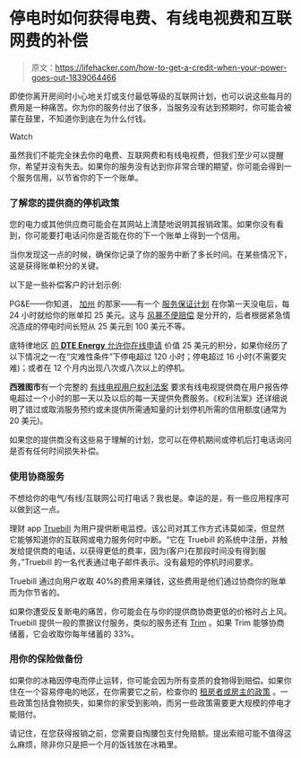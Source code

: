 # 停电时如何获得电费、有线电视费和互联网费的补偿

> 原文：<https://lifehacker.com/how-to-get-a-credit-when-your-power-goes-out-1839064466>

即使你离开房间时小心地关灯或支付最低等级的互联网计划，也可以说这些每月的费用是一种痛苦。你为你的服务付出了很多，当服务没有达到预期时，你可能会被蒙在鼓里，不知道你到底在为什么付钱。

Watch

虽然我们不能完全抹去你的电费、互联网费和有线电视费，但我们至少可以提醒你，希望并没有失去。如果你的服务没有达到你非常合理的期望，你可能会得到一个服务信用，以节省你的下一个账单。

### **了解您的提供商的停机政策**

您的电力或其他供应商可能会在其网站上清楚地说明其报销政策。如果你没有看到，你可能要打电话问你是否能在你的下一个账单上得到一个信用。

当你发现这一点的时候，确保你记录了你的服务中断了多长时间。在某些情况下，这是获得账单积分的关键。

以下是一些补偿客户的计划示例:

PG&E——你知道， [加州](https://lifehacker.com/why-californians-are-getting-their-power-shut-off-and-1838919806) 的那家——有一个 [服务保证计划](https://www.pge.com/en_US/residential/outages/current-outages/report-view-an-electric-outage/additional-resources/extended-outage-compensation/faq/outage-compensation-faqs.page) 在你第一天没电后，每 24 小时就给你的账单扣 25 美元。这与 [风暴不便赔偿](https://www.pge.com/en_US/residential/outages/current-outages/report-view-an-electric-outage/additional-resources/extended-outage-compensation/extended-outage-compensation.page) 是分开的，后者根据紧急情况造成的停电时间长短从 25 美元到 100 美元不等。

底特律地区 [的 **DTE Energy** 允许你在线申请](https://newlook.dteenergy.com/wps/wcm/connect/dte-web/home/problems-and-safety-landing/common/problems/damages-claims) 价值 25 美元的积分，如果你经历了以下情况之一:在“灾难性条件”下停电超过 120 小时；停电超过 16 小时(不需要灾难)；或者在 12 个月内出现八次或八次以上的停机。

**西雅图市**有一个完整的 [有线电视用户权利法案](http://www.seattle.gov/tech/services/cable-service/cable-customer-bill-of-rights) 要求有线电视提供商在用户报告停电超过一个小时的那一天以及以后的每一天提供免费服务。《权利法案》还详细说明了错过或取消服务预约或未提供所需通知量的计划停机所需的信用额度(通常为 20 美元)。

如果您的提供商没有这些易于理解的计划，您可以在停机期间或停机后打电话询问是否有任何时间损失补偿。

### **使用协商服务**

不想给你的电气/有线/互联网公司打电话？我也是。幸运的是，有一些应用程序可以做到这一点。

理财 app [Truebill](https://www.truebill.com/) 为用户提供断电监控。该公司对其工作方式讳莫如深，但显然它能够知道你的互联网或电力服务何时中断。“它在 Truebill 的系统中注册，并触发给提供商的电话，以获得更低的费率，因为(客户)在那段时间没有得到服务，”Truebill 的一名代表通过电子邮件表示。没有最短的停机时间要求。

Truebill 通过向用户收取 40%的费用来赚钱，这些费用是他们通过协商你的账单而为你节省的。

如果你遭受反复断电的痛苦，你可能会在与你的提供商协商更低的价格时占上风。Truebill 提供一般的票据议付服务，类似的服务还有 [Trim](https://www.asktrim.com/) 。如果 Trim 能够协商储蓄，它会收取你每年储蓄的 33%。

### **用你的保险做备份**

如果你的冰箱因停电而停止运转，你可能会因为所有变质的食物得到赔偿。如果你住在一个容易停电的地区，在你需要它之前，检查你的 [租房者或房主的政策](https://lifehacker.com/how-to-choose-the-best-renters-insurance-1838855068) 。一些政策包括食物损失，如果你的家受到影响，而另一些政策需要更大规模的停电才能赔付。

请记住，在您获得报销之前，您需要自掏腰包支付免赔额。提出索赔可能不值得这么麻烦，除非你只是把一个月的饭钱放在冰箱里。
